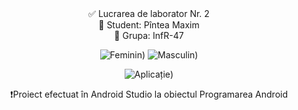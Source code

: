 <center>✅ Lucrarea de laborator Nr. 2 <br>
👔 Student: Pîntea Maxim <br>
📃 Grupa: InfR-47 <br> 

![Feminin](https://i.imgur.com/oAxC8tZ.png))
![Masculin](https://i.imgur.com/NblQZgP.png))<br>

![Aplicație](https://i.imgur.com/mhA7fAa.png))<br>

❗Proiect efectuat în Android Studio la obiectul Programarea Android <br><center>
